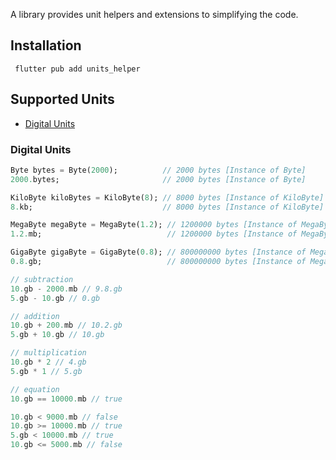 A library provides unit helpers and extensions to simplifying the code.

## Installation

```shell
 flutter pub add units_helper
```

## Supported Units

- [Digital Units](#digital-units)

### Digital Units
```dart
Byte bytes = Byte(2000);          // 2000 bytes [Instance of Byte]
2000.bytes;                       // 2000 bytes [Instance of Byte]

KiloByte kiloBytes = KiloByte(8); // 8000 bytes [Instance of KiloByte]
8.kb;                             // 8000 bytes [Instance of KiloByte]

MegaByte megaByte = MegaByte(1.2); // 1200000 bytes [Instance of MegaByte]
1.2.mb;                            // 1200000 bytes [Instance of MegaByte]

GigaByte gigaByte = GigaByte(0.8); // 800000000 bytes [Instance of MegaByte]
0.8.gb;                            // 800000000 bytes [Instance of MegaByte]

// subtraction
10.gb - 2000.mb // 9.8.gb
5.gb - 10.gb // 0.gb

// addition
10.gb + 200.mb // 10.2.gb
5.gb + 10.gb // 10.gb

// multiplication
10.gb * 2 // 4.gb
5.gb * 1 // 5.gb

// equation
10.gb == 10000.mb // true

10.gb < 9000.mb // false
10.gb >= 10000.mb // true
5.gb < 10000.mb // true
10.gb <= 5000.mb // false

```